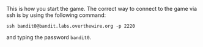 This is how you start the game. The correct way to connect to the game via ssh is by using the following command:

`
ssh bandit0@bandit.labs.overthewire.org -p 2220
`

and typing the password `bandit0`.
